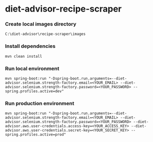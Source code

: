 # diet-advisor-recipe-scraper
### Create local images directory
```
C:\diet-advisor\recipe-scraper\images
```
### Install dependencies
```
mvn clean install
```
### Run local environment
```
mvn spring-boot:run "-Dspring-boot.run.arguments=--diet-advisor.selenium.strength-factory.email=<YOUR_EMAIL> --diet-advisor.selenium.strength-factory.password=<YOUR_PASSWORD> --spring.profiles.active=dev"
```
### Run production environment
```
mvn spring-boot:run "-Dspring-boot.run.arguments=--diet-advisor.selenium.strength-factory.email=<YOUR_EMAIL> --diet-advisor.selenium.strength-factory.password=<YOUR_PASSWORD> --diet-advisor.aws.user-credentials.access-key=<YOUR_ACCESS_KEY> --diet-advisor.aws.user-credentials.secret-key=<YOUR_SECRET_KEY> --spring.profiles.active=prod"
```